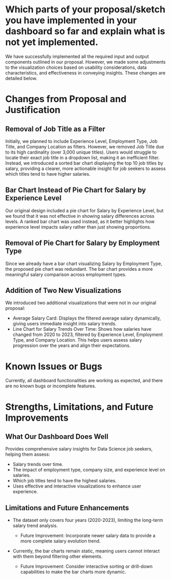 # Which parts of your proposal/sketch you have implemented in your dashboard so far and explain what is not yet implemented.

We have successfully implemented all the required input and output components outlined in our proposal. However, we made some adjustments to the visualization choices based on usability considerations, data characteristics, and effectiveness in conveying insights. These changes are detailed below.

# Changes from Proposal and Justification

## Removal of Job Title as a Filter

Initially, we planned to include Experience Level, Employment Type, Job Title, and Company Location as filters. However, we removed Job Title due to its high cardinality (over 3,000 unique titles).
Users would struggle to locate their exact job title in a dropdown list, making it an inefficient filter. Instead, we introduced a sorted bar chart displaying the top 10 job titles by salary, providing a clearer, more actionable insight for job seekers to assess which titles tend to have higher salaries.

## Bar Chart Instead of Pie Chart for Salary by Experience Level

Our original design included a pie chart for Salary by Experience Level, but we found that it was not effective in showing salary differences across levels. A ranked bar chart was used instead, as it better highlights how experience level impacts salary rather than just showing proportions.

## Removal of Pie Chart for Salary by Employment Type

Since we already have a bar chart visualizing Salary by Employment Type, the proposed pie chart was redundant. The bar chart provides a more meaningful salary comparison across employment types.

## Addition of Two New Visualizations

We introduced two additional visualizations that were not in our original proposal:
- Average Salary Card: Displays the filtered average salary dynamically, giving users immediate insight into salary trends.
- Line Chart for Salary Trends Over Time: Shows how salaries have changed from 2020 to 2023, filtered by Experience Level, Employment Type, and Company Location. This helps users assess salary progression over the years and align their expectations.

# Known Issues or Bugs

Currently, all dashboard functionalities are working as expected, and there are no known bugs or incomplete features.

# Strengths, Limitations, and Future Improvements

## What Our Dashboard Does Well
Provides comprehensive salary insights for Data Science job seekers, helping them assess:
- Salary trends over time. 
- The impact of employment type, company size, and experience level on salaries. 
- Which job titles tend to have the highest salaries.
- Uses effective and interactive visualizations to enhance user experience.

## Limitations and Future Enhancements
- The dataset only covers four years (2020-2023), limiting the long-term salary trend analysis.
    - Future Improvement: Incorporate newer salary data to provide a more complete salary evolution trend.

- Currently, the bar charts remain static, meaning users cannot interact with them beyond filtering other elements.
    - Future Improvement: Consider interactive sorting or drill-down capabilities to make the bar charts more dynamic.